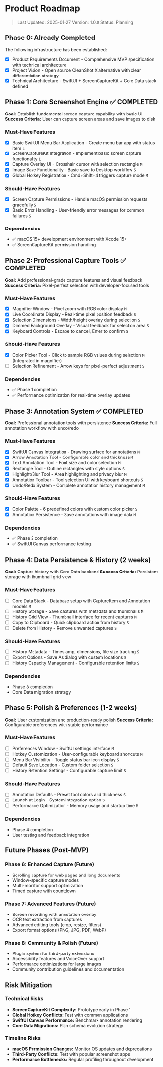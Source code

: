 # Product Roadmap

> Last Updated: 2025-01-27
> Version: 1.0.0
> Status: Planning

## Phase 0: Already Completed

The following infrastructure has been established:

- [x] Product Requirements Document - Comprehensive MVP specification with technical architecture
- [x] Project Vision - Open source CleanShot X alternative with clear differentiation strategy
- [x] Technical Architecture - SwiftUI + ScreenCaptureKit + Core Data stack defined

## Phase 1: Core Screenshot Engine ✅ COMPLETED

**Goal:** Establish fundamental screen capture capability with basic UI
**Success Criteria:** User can capture screen areas and save images to disk

### Must-Have Features

- [x] Basic SwiftUI Menu Bar Application - Create menu bar app with status item `L`
- [x] ScreenCaptureKit Integration - Implement basic screen capture functionality `L` 
- [x] Capture Overlay UI - Crosshair cursor with selection rectangle `M`
- [x] Image Save Functionality - Basic save to Desktop workflow `S`
- [x] Global Hotkey Registration - Cmd+Shift+4 triggers capture mode `M`

### Should-Have Features

- [x] Screen Capture Permissions - Handle macOS permission requests gracefully `S`
- [x] Basic Error Handling - User-friendly error messages for common failures `S`

### Dependencies

- ✅ macOS 15+ development environment with Xcode 15+
- ✅ ScreenCaptureKit permission handling

## Phase 2: Professional Capture Tools ✅ COMPLETED

**Goal:** Add professional-grade capture features and visual feedback
**Success Criteria:** Pixel-perfect selection with developer-focused tools

### Must-Have Features

- [x] Magnifier Window - Pixel zoom with RGB color display `M`
- [x] Live Coordinate Display - Real-time pixel position feedback `S`
- [x] Selection Dimensions - Width/height overlay during selection `S`
- [x] Dimmed Background Overlay - Visual feedback for selection area `S`
- [x] Keyboard Controls - Escape to cancel, Enter to confirm `S`

### Should-Have Features

- [x] Color Picker Tool - Click to sample RGB values during selection `M` (Integrated in magnifier)
- [ ] Selection Refinement - Arrow keys for pixel-perfect adjustment `S`

### Dependencies

- ✅ Phase 1 completion
- ✅ Performance optimization for real-time overlay updates

## Phase 3: Annotation System ✅ COMPLETED

**Goal:** Professional annotation tools with persistence
**Success Criteria:** Full annotation workflow with undo/redo

### Must-Have Features

- [x] SwiftUI Canvas Integration - Drawing surface for annotations `M`
- [x] Arrow Annotation Tool - Configurable color and thickness `M`
- [x] Text Annotation Tool - Font size and color selection `M`
- [x] Rectangle Tool - Outline rectangles with style options `S`
- [x] Highlight/Blur Tool - Area highlighting and privacy blur `M`
- [x] Annotation Toolbar - Tool selection UI with keyboard shortcuts `S`
- [x] Undo/Redo System - Complete annotation history management `M`

### Should-Have Features

- [x] Color Palette - 6 predefined colors with custom color picker `S`
- [x] Annotation Persistence - Save annotations with image data `M`

### Dependencies

- ✅ Phase 2 completion
- ✅ SwiftUI Canvas performance testing

## Phase 4: Data Persistence & History (2 weeks)

**Goal:** Capture history with Core Data backend
**Success Criteria:** Persistent storage with thumbnail grid view

### Must-Have Features

- [ ] Core Data Stack - Database setup with CaptureItem and Annotation models `M`
- [ ] History Storage - Save captures with metadata and thumbnails `M`
- [ ] History Grid View - Thumbnail interface for recent captures `M`
- [ ] Copy to Clipboard - Quick clipboard action from history `S`
- [ ] Delete from History - Remove unwanted captures `S`

### Should-Have Features

- [ ] History Metadata - Timestamp, dimensions, file size tracking `S`
- [ ] Export Options - Save As dialog with custom locations `S`
- [ ] History Capacity Management - Configurable retention limits `S`

### Dependencies

- Phase 3 completion
- Core Data migration strategy

## Phase 5: Polish & Preferences (1-2 weeks)

**Goal:** User customization and production-ready polish
**Success Criteria:** Configurable preferences with stable performance

### Must-Have Features

- [ ] Preferences Window - SwiftUI settings interface `M`
- [ ] Hotkey Customization - User-configurable keyboard shortcuts `M`
- [ ] Menu Bar Visibility - Toggle status bar icon display `S`
- [ ] Default Save Location - Custom folder selection `S`
- [ ] History Retention Settings - Configurable capture limit `S`

### Should-Have Features

- [ ] Annotation Defaults - Preset tool colors and thickness `S`
- [ ] Launch at Login - System integration option `S`
- [ ] Performance Optimization - Memory usage and startup time `M`

### Dependencies

- Phase 4 completion
- User testing and feedback integration

## Future Phases (Post-MVP)

### Phase 6: Enhanced Capture (Future)
- Scrolling capture for web pages and long documents
- Window-specific capture modes
- Multi-monitor support optimization
- Timed capture with countdown

### Phase 7: Advanced Features (Future)
- Screen recording with annotation overlay
- OCR text extraction from captures
- Advanced editing tools (crop, resize, filters)
- Export format options (PNG, JPG, PDF, WebP)

### Phase 8: Community & Polish (Future)
- Plugin system for third-party extensions
- Accessibility features and VoiceOver support
- Performance optimizations for large images
- Community contribution guidelines and documentation

## Risk Mitigation

### Technical Risks
- **ScreenCaptureKit Complexity:** Prototype early in Phase 1
- **Global Hotkey Conflicts:** Test with common applications
- **SwiftUI Canvas Performance:** Benchmark annotation rendering
- **Core Data Migrations:** Plan schema evolution strategy

### Timeline Risks
- **macOS Permission Changes:** Monitor OS updates and deprecations
- **Third-Party Conflicts:** Test with popular screenshot apps
- **Performance Bottlenecks:** Regular profiling throughout development